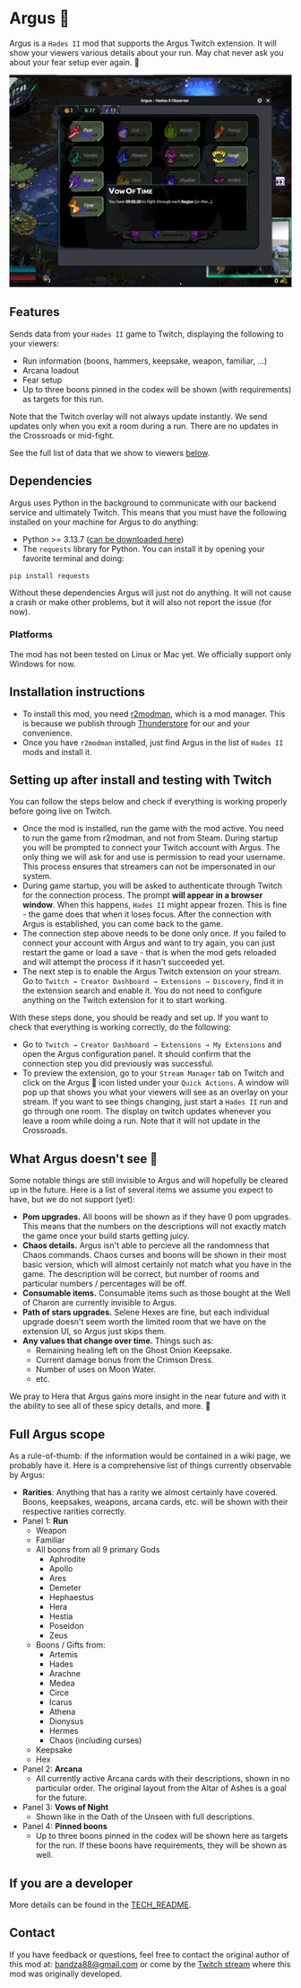 # Argus 👀

Argus is a `Hades II` mod that supports the Argus Twitch extension. It will show your viewers various details about your run. May chat never ask you about your fear setup ever again. 🎉

![Argus Screenshot](https://raw.githubusercontent.com/bmilojkovic/argus-h2-mod/refs/heads/main/argus-screenshot.png)

## Features

Sends data from your `Hades II` game to Twitch, displaying the following to your viewers:

- Run information (boons, hammers, keepsake, weapon, familiar, ...)
- Arcana loadout
- Fear setup
- Up to three boons pinned in the codex will be shown (with requirements) as targets for this run.

Note that the Twitch overlay will not always update instantly. We send updates only when you exit a room during a run. There are no updates in the Crossroads or mid-fight.

See the full list of data that we show to viewers [below](#full-argus-scope).

## Dependencies

Argus uses Python in the background to communicate with our backend service and ultimately Twitch. This means that you must have the following installed on your machine for Argus to do anything:

- Python >= 3.13.7 ([can be downloaded here](https://www.python.org/downloads/))
- The `requests` library for Python. You can install it by opening your favorite terminal and doing:

```
pip install requests
```

Without these dependencies Argus will just not do anything. It will not cause a crash or make other problems, but it will also not report the issue (for now).

### Platforms

The mod has not been tested on Linux or Mac yet. We officially support only Windows for now.

## Installation instructions

- To install this mod, you need [r2modman](https://thunderstore.io/package/ebkr/r2modman/), which is a mod manager. This is because we publish through [Thunderstore](https://thunderstore.io/) for our and your convenience.
- Once you have `r2modman` installed, just find Argus in the list of `Hades II` mods and install it.

## Setting up after install and testing with Twitch

You can follow the steps below and check if everything is working properly before going live on Twitch.

- Once the mod is installed, run the game with the mod active. You need to run the game from r2modman, and not from Steam. During startup you will be prompted to connect your Twitch account with Argus. The only thing we will ask for and use is permission to read your username. This process ensures that streamers can not be impersonated in our system.
- During game startup, you will be asked to authenticate through Twitch for the connection process. The prompt **will appear in a browser window**. When this happens, `Hades II` might appear frozen. This is fine - the game does that when it loses focus. After the connection with Argus is established, you can come back to the game.
- The connection step above needs to be done only once. If you failed to connect your account with Argus and want to try again, you can just restart the game or load a save - that is when the mod gets reloaded and will attempt the process if it hasn't succeeded yet.
- The next step is to enable the Argus Twitch extension on your stream. Go to `Twitch → Creator Dashboard → Extensions → Discovery`, find it in the extension search and enable it. You do not need to configure anything on the Twitch extension for it to start working.

With these steps done, you should be ready and set up. If you want to check that everything is working correctly, do the following:

- Go to `Twitch → Creator Dashboard → Extensions → My Extensions` and open the Argus configuration panel. It should confirm that the connection step you did previously was successful.
- To preview the extension, go to your `Stream Manager` tab on Twitch and click on the Argus 👀 icon listed under your `Quick Actions`. A window will pop up that shows you what your viewers will see as an overlay on your stream. If you want to see things changing, just start a `Hades II` run and go through one room. The display on twitch updates whenever you leave a room while doing a run. Note that it will not update in the Crossroads.

## What Argus doesn't see 🙈

Some notable things are still invisible to Argus and will hopefully be cleared up in the future. Here is a list of several items we assume you expect to have, but we do not support (yet):

- **Pom upgrades.** All boons will be shown as if they have 0 pom upgrades. This means that the numbers on the descriptions will not exactly match the game once your build starts getting juicy.
- **Chaos details.** Argus isn't able to percieve all the randomness that Chaos commands. Chaos curses and boons will be shown in their most basic version, which will almost certainly not match what you have in the game. The description will be correct, but number of rooms and particular numbers / percentages will be off.
- **Consumable items.** Consumable items such as those bought at the Well of Charon are currently invisible to Argus.
- **Path of stars upgrades.** Selene Hexes are fine, but each individual upgrade doesn't seem worth the limited room that we have on the extension UI, so Argus just skips them.
- **Any values that change over time.** Things such as:
  - Remaining healing left on the Ghost Onion Keepsake.
  - Current damage bonus from the Crimson Dress.
  - Number of uses on Moon Water.
  - etc.

We pray to Hera that Argus gains more insight in the near future and with it the ability to see all of these spicy details, and more. 🙏

## Full Argus scope

As a rule-of-thumb: if the information would be contained in a wiki page, we probably have it. Here is a comprehensive list of things currently observable by Argus:

- **Rarities**: Anything that has a rarity we almost certainly have covered. Boons, keepsakes, weapons, arcana cards, etc. will be shown with their respective rarities correctly.
- Panel 1: **Run**
  - Weapon
  - Familiar
  - All boons from all 9 primary Gods
    - Aphrodite
    - Apollo
    - Ares
    - Demeter
    - Hephaestus
    - Hera
    - Hestia
    - Poseidon
    - Zeus
  - Boons / Gifts from:
    - Artemis
    - Hades
    - Arachne
    - Medea
    - Circe
    - Icarus
    - Athena
    - Dionysus
    - Hermes
    - Chaos (including curses)
  - Keepsake
  - Hex
- Panel 2: **Arcana**
  - All currently active Arcana cards with their descriptions, shown in no particular order. The original layout from the Altar of Ashes is a goal for the future.
- Panel 3: **Vows of Night**
  - Shown like in the Oath of the Unseen with full descriptions.
- Panel 4: **Pinned boons**
  - Up to three boons pinned in the codex will be shown here as targets for the run. If these boons have requirements, they will be shown as well.

## If you are a developer

More details can be found in the [TECH_README](doc/TECH_README.md).

## Contact

If you have feedback or questions, feel free to contact the original author of this mod at: bandza88@gmail.com or come by the [Twitch stream](https://www.twitch.tv/crazy__penguin) where this mod was originally developed.
